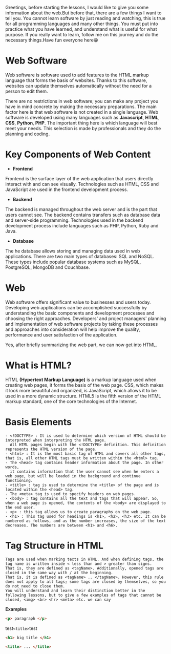 Greetings, before starting the lessons, I would like to give you some information about the web.But before that, there are a few things I want to tell you.
You cannot learn software by just reading and watching, this is true for all programming languages ​​and many other things. You must put into practice what you have learned, and understand what is useful for what purpose. If you really want to learn, follow me on this journey and do the necessary things.Have fun everyone here😁
# Web Software
Web software is software used to add features to the HTML markup language that forms the basis of websites. Thanks to this software, websites can update themselves automatically without the need for a person to edit them.

There are no restrictions in web software; you can make any project you have in mind concrete by making the necessary preparations. The main factor here is that web software is not created in a single language. Web software is developed using many languages ​​such as **Javascript**, **HTML**, **CSS**, **Python**, **PHP**. The important thing here is which language will best meet your needs. This selection is made by professionals and they do the planning and coding.

# Key Components of Web Content
-  **Frontend**
  
Frontend is the surface layer of the web application that users directly interact with and can see visually. Technologies such as HTML, CSS and JavaScript are used in the frontend development process.
-  **Backend**
  
The backend is managed throughout the web server and is the part that users cannot see. The backend contains transfers such as database data and server-side programming. Technologies used in the backend development process include languages ​​such as PHP, Python, Ruby and Java.
-  **Database**
  
The he database allows storing and managing data used in web applications. There are two main types of databases: SQL and NoSQL. These types include popular database systems such as MySQL, PostgreSQL, MongoDB and Couchbase.
# Web
Web software offers significant value to businesses and users today. Developing web applications can be accomplished successfully by understanding the basic components and development processes and choosing the right approaches. Developers' and project managers' planning and implementation of web software projects by taking these processes and approaches into consideration will help improve the quality, performance and user satisfaction of the application.

Yes, after briefly summarizing the web part, we can now get into HTML.

# What is HTML?
HTML **(Hypertext Markup Language)** is a markup language used when creating web pages, it forms the basis of the web page. CSS, which makes it look more beautiful and organized, is JavaScript, which allows it to be used in a more dynamic structure. HTML5 is the fifth version of the HTML markup standard, one of the core technologies of the Internet.

# Basis Elements
```
- <!DOCTYPE> : It is used to determine which version of HTML should be interpreted when interpreting the HTML page.
  All HTML pages begin with the <!DOCTYPE> definition. This definition represents the HTML version of the page.
- <html> : It is the most basic tag of HTML and covers all other tags, that is, all other HTML tags must be written within the <html> tag.
- The <head> tag contains header information about the page. In other words,
  it contains information that the user cannot see when he enters a web page, but will be loaded in the background and continue functioning.
- <title> : tag is used to determine the <title> of the page and is located within the <head> tag.
- The <meta> tag is used to specify headers on web pages.
- <body> : tag contains all the text and tags that will appear. So, when a web page is opened, the contents of the <body> are displayed to the end user.
- <p> : this tag allows us to create paragraphs on the web page.
- <h1> : This tag used for headings is <h1>, <h2>, <h3> etc. It can be numbered as follows, and as the number increases, the size of the text decreases. The numbers are between <h1> and <h6>.
```
# Tag Structure in HTML
```
Tags are used when marking texts in HTML. And when defining tags, the tag name is written inside < less than and > greater than signs.
That is, they are defined as <tagName>. Additionally, opened tags are closed in the same way with / at the beginning.
That is, it is defined as <tagName> .. </tagName>. However, this rule does not apply to all tags; some tags are closed by themselves, so you do not need to close them.
You will understand and learn their distinction better in the following lessons, but to give a few examples of tags that cannot be closed, <img> <br> <hr> <meta> etc. we can say
```
**Examples**
```html
<p> paragraph </p>
```

test```<title>```test
```html
<h1> big title </h1>
```
```html
<title> ... </title>
```
